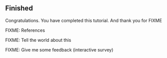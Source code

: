 ## Finished

Congratulations. You have completed this tutorial. And thank you for FIXME

FIXME: References

FIXME: Tell the world about this

FIXME: Give me some feedback (interactive survey)

